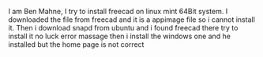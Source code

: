 I am Ben Mahne, I try to install freecad on linux mint 64Bit system. I downloaded the file from freecad and it is a appimage file so i cannot install it. Then i download snapd from ubuntu and i found freecad there try to install it no luck error massage then i install the windows one and he installed but the home page is not correct
